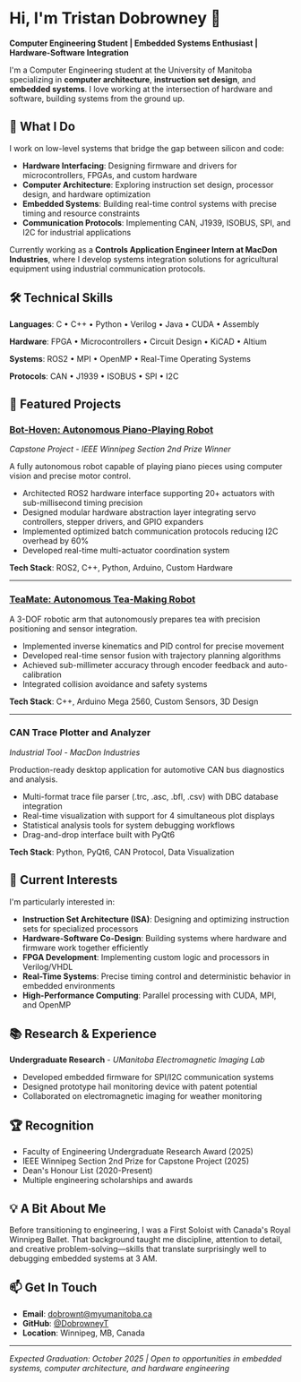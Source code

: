 # Hi, I'm Tristan Dobrowney 👋

**Computer Engineering Student | Embedded Systems Enthusiast | Hardware-Software Integration**

I'm a Computer Engineering student at the University of Manitoba specializing in **computer architecture**, **instruction set design**, and **embedded systems**. I love working at the intersection of hardware and software, building systems from the ground up.

## 🔧 What I Do

I work on low-level systems that bridge the gap between silicon and code:

- **Hardware Interfacing**: Designing firmware and drivers for microcontrollers, FPGAs, and custom hardware
- **Computer Architecture**: Exploring instruction set design, processor design, and hardware optimization
- **Embedded Systems**: Building real-time control systems with precise timing and resource constraints
- **Communication Protocols**: Implementing CAN, J1939, ISOBUS, SPI, and I2C for industrial applications

Currently working as a **Controls Application Engineer Intern at MacDon Industries**, where I develop systems integration solutions for agricultural equipment using industrial communication protocols.

## 🛠️ Technical Skills

**Languages**: C • C++ • Python • Verilog • Java • CUDA • Assembly

**Hardware**: FPGA • Microcontrollers • Circuit Design • KiCAD • Altium

**Systems**: ROS2 • MPI • OpenMP • Real-Time Operating Systems

**Protocols**: CAN • J1939 • ISOBUS • SPI • I2C

## 🚀 Featured Projects

### [Bot-Hoven: Autonomous Piano-Playing Robot](https://www.youtube.com/@Bot-hoven)
*Capstone Project - IEEE Winnipeg Section 2nd Prize Winner*

A fully autonomous robot capable of playing piano pieces using computer vision and precise motor control.

- Architected ROS2 hardware interface supporting 20+ actuators with sub-millisecond timing precision
- Designed modular hardware abstraction layer integrating servo controllers, stepper drivers, and GPIO expanders
- Implemented optimized batch communication protocols reducing I2C overhead by 60%
- Developed real-time multi-actuator coordination system

**Tech Stack**: ROS2, C++, Python, Arduino, Custom Hardware

---

### [TeaMate: Autonomous Tea-Making Robot](https://github.com/DobrowneyT/teamate)

A 3-DOF robotic arm that autonomously prepares tea with precision positioning and sensor integration.

- Implemented inverse kinematics and PID control for precise movement
- Developed real-time sensor fusion with trajectory planning algorithms
- Achieved sub-millimeter accuracy through encoder feedback and auto-calibration
- Integrated collision avoidance and safety systems

**Tech Stack**: C++, Arduino Mega 2560, Custom Sensors, 3D Design

---

### CAN Trace Plotter and Analyzer
*Industrial Tool - MacDon Industries*

Production-ready desktop application for automotive CAN bus diagnostics and analysis.

- Multi-format trace file parser (.trc, .asc, .bfl, .csv) with DBC database integration
- Real-time visualization with support for 4 simultaneous plot displays
- Statistical analysis tools for system debugging workflows
- Drag-and-drop interface built with PyQt6

**Tech Stack**: Python, PyQt6, CAN Protocol, Data Visualization

## 🎯 Current Interests

I'm particularly interested in:

- **Instruction Set Architecture (ISA)**: Designing and optimizing instruction sets for specialized processors
- **Hardware-Software Co-Design**: Building systems where hardware and firmware work together efficiently
- **FPGA Development**: Implementing custom logic and processors in Verilog/VHDL
- **Real-Time Systems**: Precise timing control and deterministic behavior in embedded environments
- **High-Performance Computing**: Parallel processing with CUDA, MPI, and OpenMP

## 📚 Research & Experience

**Undergraduate Research** - *UManitoba Electromagnetic Imaging Lab*
- Developed embedded firmware for SPI/I2C communication systems
- Designed prototype hail monitoring device with patent potential
- Collaborated on electromagnetic imaging for weather monitoring

## 🏆 Recognition

- Faculty of Engineering Undergraduate Research Award (2025)
- IEEE Winnipeg Section 2nd Prize for Capstone Project (2025)
- Dean's Honour List (2020-Present)
- Multiple engineering scholarships and awards

## 💡 A Bit About Me

Before transitioning to engineering, I was a First Soloist with Canada's Royal Winnipeg Ballet. That background taught me discipline, attention to detail, and creative problem-solving—skills that translate surprisingly well to debugging embedded systems at 3 AM.

## 📫 Get In Touch

- **Email**: dobrownt@myumanitoba.ca
- **GitHub**: [@DobrowneyT](https://github.com/DobrowneyT)
- **Location**: Winnipeg, MB, Canada

---

*Expected Graduation: October 2025 | Open to opportunities in embedded systems, computer architecture, and hardware engineering*
